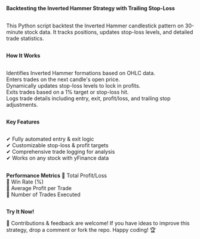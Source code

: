 ##
**Backtesting the Inverted Hammer Strategy with Trailing Stop-Loss** 
##
This Python script backtest the Inverted Hammer candlestick pattern on 30-minute stock data. It tracks positions, updates stop-loss levels, and detailed trade statistics.

##
**How It Works**
##
Identifies Inverted Hammer formations based on OHLC data.<br/>
Enters trades on the next candle's open price.<br/>
Dynamically updates stop-loss levels to lock in profits.<br/>
Exits trades based on a 1% target or stop-loss hit.<br/>
Logs trade details including entry, exit, profit/loss, and trailing stop adjustments.<br/>
##
**Key Features** 
##
✔ Fully automated entry & exit logic<br/>
✔ Customizable stop-loss & profit targets<br/>
✔ Comprehensive trade logging for analysis<br/>
✔ Works on any stock with yFinance data<br/>
##
**Performance Metrics**
📌 Total Profit/Loss<br/> 📌 Win Rate (%)<br/> 📌 Average Profit per Trade<br/> 📌 Number of Trades Executed
##

**Try It Now!**

🚀 Contributions & feedback are welcome! If you have ideas to improve this strategy, drop a comment or fork the repo. Happy coding! 🏆
